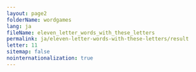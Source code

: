 ```yaml
---
layout: page2
folderName: wordgames
lang: ja
fileName: eleven_letter_words_with_these_letters
permalink: ja/eleven-letter-words-with-these-letters/result
letter: 11
sitemap: false
nointernationalization: true   
---
```

